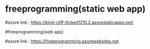 # freeprogramming(static web app)
#azure link : https://kind-cliff-0cbed1210.2.azurestaticapps.net/


#freeprogramming(web app)

#azure link : https://freeprogramming.azurewebsites.net 
